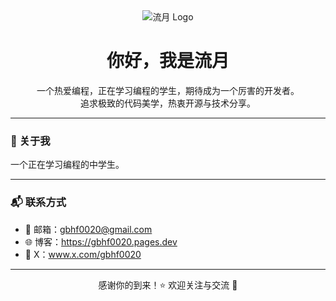 <div align="center">
  <img src="https://gbhf0020.pages.dev/images/nav-logo.svg" alt="流月 Logo">
</div>

<h1 align="center">你好，我是流月 </h1>

<p align="center">
  一个热爱编程，正在学习编程的学生，期待成为一个厉害的开发者。<br/>
  追求极致的代码美学，热衷开源与技术分享。
</p>

---

### 🧩 关于我
一个正在学习编程的中学生。
<!--
- 🎯 专注于 **前端开发 / 全栈应用 / 创意项目**
- 💡 喜欢折腾各种新技术 & 开发小工具
- 🛠️ 当前使用：**JavaScript / TypeScript / Vue / React / Node.js**
- 📝 偶尔写写博客，记录技术与思考（可加博客链接）
- 🌱 目前正在学习：**Rust / Bun / WebAssembly**

---

### 🛠️ 技术栈

<div align="center">

![JavaScript](https://img.shields.io/badge/-JavaScript-F7DF1E?logo=javascript&logoColor=000)
![TypeScript](https://img.shields.io/badge/-TypeScript-3178C6?logo=typescript&logoColor=fff)
![Vue](https://img.shields.io/badge/-Vue-3eaf7c?logo=vue.js&logoColor=fff)
![React](https://img.shields.io/badge/-React-61DAFB?logo=react&logoColor=000)
![Node.js](https://img.shields.io/badge/-Node.js-43853D?logo=node.js&logoColor=fff)

</div>
-->
---

### 📬 联系方式

- 📧 邮箱：gbhf0020@gmail.com
- 🌐 博客：https://gbhf0020.pages.dev
- 💬 X：www.x.com/gbhf0020

---

<div align="center">
  感谢你的到来！⭐️ 欢迎关注与交流 🤝
</div>

